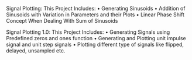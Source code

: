Signal Plotting:
This Project Includes: 
  • Generating Sinusoids 
  • Addition of Sinusoids with Variation in Parameters and their Plots 
  • Linear Phase Shift Concept When Dealing With Sum of Sinusoids
  
Signal Plotting 1.0:
This Project Includes:
   • Generating Signals using Predefined zeros and ones function
   • Generating and Plotting unit impulse signal and unit step signals
   • Plotting different type of signals like flipped, delayed, unsampled etc.
  
